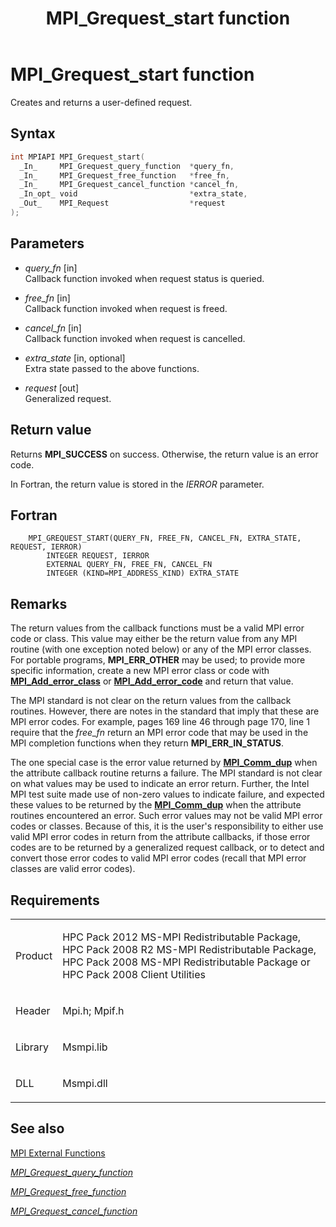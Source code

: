 ﻿---
title: MPI_Grequest_start function
TOCTitle: MPI_Grequest_start function
ms:assetid: e87295c3-6e39-4b47-aa6b-2398b6d3508a
ms:mtpsurl: https://msdn.microsoft.com/en-us/library/Dn473394(v=VS.85)
ms:contentKeyID: 59360930
ms.date: 03/28/2018
mtps_version: v=VS.85
f1_keywords:
- MPI_GREQUEST_START
- mpif/MPI_Grequest_start
- mpi/MPI_GREQUEST_START
dev_langs:
- C++
- C
---

# MPI\_Grequest\_start function

Creates and returns a user-defined request.

## Syntax

``` c++
int MPIAPI MPI_Grequest_start(
  _In_     MPI_Grequest_query_function  *query_fn,
  _In_     MPI_Grequest_free_function   *free_fn,
  _In_     MPI_Grequest_cancel_function *cancel_fn,
  _In_opt_ void                         *extra_state,
  _Out_    MPI_Request                  *request
);
```

## Parameters

  - *query\_fn* \[in\]  
    Callback function invoked when request status is queried.

  - *free\_fn* \[in\]  
    Callback function invoked when request is freed.

  - *cancel\_fn* \[in\]  
    Callback function invoked when request is cancelled.

  - *extra\_state* \[in, optional\]  
    Extra state passed to the above functions.

  - *request* \[out\]  
    Generalized request.

## Return value

Returns **MPI\_SUCCESS** on success. Otherwise, the return value is an error code.

In Fortran, the return value is stored in the *IERROR* parameter.

## Fortran

``` FORTRAN
    MPI_GREQUEST_START(QUERY_FN, FREE_FN, CANCEL_FN, EXTRA_STATE, REQUEST, IERROR)
        INTEGER REQUEST, IERROR
        EXTERNAL QUERY_FN, FREE_FN, CANCEL_FN
        INTEGER (KIND=MPI_ADDRESS_KIND) EXTRA_STATE
```

## Remarks

The return values from the callback functions must be a valid MPI error code or class.  This value may either be the return value from any MPI routine (with one exception noted below) or any of the MPI error classes. For portable programs, **MPI\_ERR\_OTHER** may be used; to provide more specific information, create a new MPI error class or code with [**MPI\_Add\_error\_class**](mpi-add-error-class-function.md) or [**MPI\_Add\_error\_code**](mpi-add-error-code-function.md) and return that value.

The MPI standard is not clear on the return values from the callback routines. However, there are notes in the standard that imply that these are MPI error codes.  For example, pages 169 line 46 through page 170, line 1 require that the *free_fn* return an MPI error code that may be used in the MPI completion functions when they return **MPI\_ERR\_IN\_STATUS**.

The one special case is the error value returned by [**MPI\_Comm\_dup**](mpi-comm-dup-function.md) when the attribute callback routine returns a failure.  The MPI standard is not clear on what values may be used to indicate an error return.  Further, the Intel MPI test suite made use of non-zero values to indicate failure, and expected these values to be returned by the [**MPI\_Comm\_dup**](mpi-comm-dup-function.md) when the attribute routines encountered an error.  Such error values may not be valid MPI error codes or classes.  Because of this, it is the user's responsibility to either use valid MPI error codes in return from the attribute callbacks, if those error codes are to be returned by a generalized request callback, or to detect and convert those error codes to valid MPI error codes (recall that MPI error classes are valid error codes).

## Requirements

<table>
<colgroup>
<col  />
<col  />
</colgroup>
<tbody>
<tr class="odd">
<td><p>Product</p></td>
<td><p>HPC Pack 2012 MS-MPI Redistributable Package, HPC Pack 2008 R2 MS-MPI Redistributable Package, HPC Pack 2008 MS-MPI Redistributable Package or HPC Pack 2008 Client Utilities</p></td>
</tr>
<tr class="even">
<td><p>Header</p></td>
<td>Mpi.h;
Mpif.h</td>
</tr>
<tr class="odd">
<td><p>Library</p></td>
<td>Msmpi.lib</td>
</tr>
<tr class="even">
<td><p>DLL</p></td>
<td>Msmpi.dll</td>
</tr>
</tbody>
</table>


## See also

[MPI External Functions](mpi-external-functions.md)

[*MPI\_Grequest\_query\_function*](mpi-grequest-query-function-callback-function.md)

[*MPI\_Grequest\_free\_function*](mpi-grequest-free-function-callback-function.md)

[*MPI\_Grequest\_cancel\_function*](mpi-grequest-cancel-function-callback-function.md)

